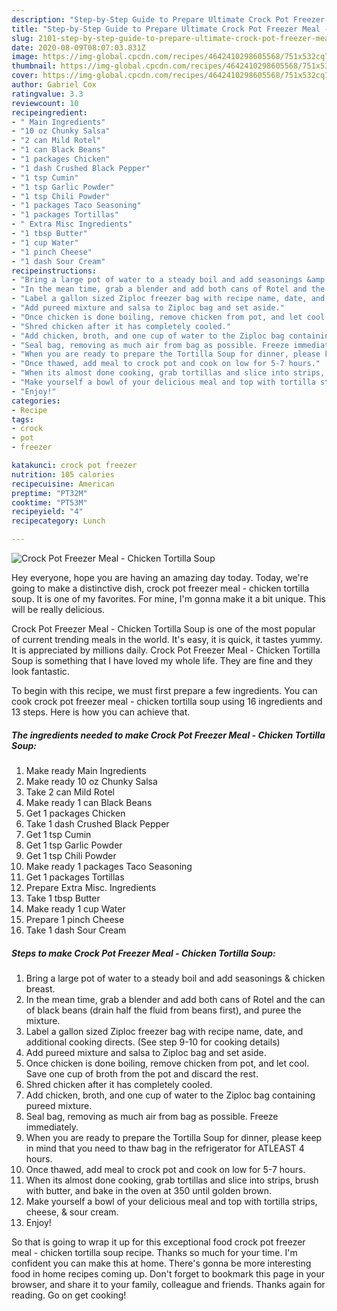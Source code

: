 ```yaml
---
description: "Step-by-Step Guide to Prepare Ultimate Crock Pot Freezer Meal - Chicken Tortilla Soup"
title: "Step-by-Step Guide to Prepare Ultimate Crock Pot Freezer Meal - Chicken Tortilla Soup"
slug: 2101-step-by-step-guide-to-prepare-ultimate-crock-pot-freezer-meal-chicken-tortilla-soup
date: 2020-08-09T08:07:03.831Z
image: https://img-global.cpcdn.com/recipes/4642410298605568/751x532cq70/crock-pot-freezer-meal-chicken-tortilla-soup-recipe-main-photo.jpg
thumbnail: https://img-global.cpcdn.com/recipes/4642410298605568/751x532cq70/crock-pot-freezer-meal-chicken-tortilla-soup-recipe-main-photo.jpg
cover: https://img-global.cpcdn.com/recipes/4642410298605568/751x532cq70/crock-pot-freezer-meal-chicken-tortilla-soup-recipe-main-photo.jpg
author: Gabriel Cox
ratingvalue: 3.3
reviewcount: 10
recipeingredient:
- " Main Ingredients"
- "10 oz Chunky Salsa"
- "2 can Mild Rotel"
- "1 can Black Beans"
- "1 packages Chicken"
- "1 dash Crushed Black Pepper"
- "1 tsp Cumin"
- "1 tsp Garlic Powder"
- "1 tsp Chili Powder"
- "1 packages Taco Seasoning"
- "1 packages Tortillas"
- " Extra Misc Ingredients"
- "1 tbsp Butter"
- "1 cup Water"
- "1 pinch Cheese"
- "1 dash Sour Cream"
recipeinstructions:
- "Bring a large pot of water to a steady boil and add seasonings &amp; chicken breast."
- "In the mean time, grab a blender and add both cans of Rotel and the can of black beans (drain half the fluid from beans first), and puree the mixture."
- "Label a gallon sized Ziploc freezer bag with recipe name, date, and additional cooking directs. (See step 9-10 for cooking details)"
- "Add pureed mixture and salsa to Ziploc bag and set aside."
- "Once chicken is done boiling, remove chicken from pot, and let cool. Save one cup of broth from the pot and discard the rest."
- "Shred chicken after it has completely cooled."
- "Add chicken, broth, and one cup of water to the Ziploc bag containing pureed mixture."
- "Seal bag, removing as much air from bag as possible. Freeze immediately."
- "When you are ready to prepare the Tortilla Soup for dinner, please keep in mind that you need to thaw bag in the refrigerator for ATLEAST 4 hours."
- "Once thawed, add meal to crock pot and cook on low for 5-7 hours."
- "When its almost done cooking, grab tortillas and slice into strips, brush with butter, and bake in the oven at 350 until golden brown."
- "Make yourself a bowl of your delicious meal and top with tortilla strips, cheese, &amp; sour cream."
- "Enjoy!"
categories:
- Recipe
tags:
- crock
- pot
- freezer

katakunci: crock pot freezer 
nutrition: 105 calories
recipecuisine: American
preptime: "PT32M"
cooktime: "PT53M"
recipeyield: "4"
recipecategory: Lunch

---
```



![Crock Pot Freezer Meal - Chicken Tortilla Soup](https://img-global.cpcdn.com/recipes/4642410298605568/751x532cq70/crock-pot-freezer-meal-chicken-tortilla-soup-recipe-main-photo.jpg)

Hey everyone, hope you are having an amazing day today. Today, we're going to make a distinctive dish, crock pot freezer meal - chicken tortilla soup. It is one of my favorites. For mine, I'm gonna make it a bit unique. This will be really delicious.



Crock Pot Freezer Meal - Chicken Tortilla Soup is one of the most popular of current trending meals in the world. It's easy, it is quick, it tastes yummy. It is appreciated by millions daily. Crock Pot Freezer Meal - Chicken Tortilla Soup is something that I have loved my whole life. They are fine and they look fantastic.


To begin with this recipe, we must first prepare a few ingredients. You can cook crock pot freezer meal - chicken tortilla soup using 16 ingredients and 13 steps. Here is how you can achieve that.

<!--inarticleads1-->

##### The ingredients needed to make Crock Pot Freezer Meal - Chicken Tortilla Soup:

1. Make ready  Main Ingredients
1. Make ready 10 oz Chunky Salsa
1. Take 2 can Mild Rotel
1. Make ready 1 can Black Beans
1. Get 1 packages Chicken
1. Take 1 dash Crushed Black Pepper
1. Get 1 tsp Cumin
1. Get 1 tsp Garlic Powder
1. Get 1 tsp Chili Powder
1. Make ready 1 packages Taco Seasoning
1. Get 1 packages Tortillas
1. Prepare  Extra Misc. Ingredients
1. Take 1 tbsp Butter
1. Make ready 1 cup Water
1. Prepare 1 pinch Cheese
1. Take 1 dash Sour Cream




<!--inarticleads2-->

##### Steps to make Crock Pot Freezer Meal - Chicken Tortilla Soup:

1. Bring a large pot of water to a steady boil and add seasonings &amp; chicken breast.
1. In the mean time, grab a blender and add both cans of Rotel and the can of black beans (drain half the fluid from beans first), and puree the mixture.
1. Label a gallon sized Ziploc freezer bag with recipe name, date, and additional cooking directs. (See step 9-10 for cooking details)
1. Add pureed mixture and salsa to Ziploc bag and set aside.
1. Once chicken is done boiling, remove chicken from pot, and let cool. Save one cup of broth from the pot and discard the rest.
1. Shred chicken after it has completely cooled.
1. Add chicken, broth, and one cup of water to the Ziploc bag containing pureed mixture.
1. Seal bag, removing as much air from bag as possible. Freeze immediately.
1. When you are ready to prepare the Tortilla Soup for dinner, please keep in mind that you need to thaw bag in the refrigerator for ATLEAST 4 hours.
1. Once thawed, add meal to crock pot and cook on low for 5-7 hours.
1. When its almost done cooking, grab tortillas and slice into strips, brush with butter, and bake in the oven at 350 until golden brown.
1. Make yourself a bowl of your delicious meal and top with tortilla strips, cheese, &amp; sour cream.
1. Enjoy!




So that is going to wrap it up for this exceptional food crock pot freezer meal - chicken tortilla soup recipe. Thanks so much for your time. I'm confident you can make this at home. There's gonna be more interesting food in home recipes coming up. Don't forget to bookmark this page in your browser, and share it to your family, colleague and friends. Thanks again for reading. Go on get cooking!
